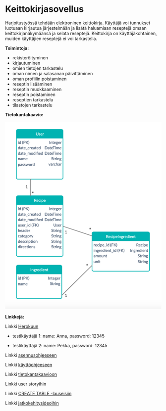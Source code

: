 # Keittokirjasovellus

Harjoitustyössä tehdään elektroninen keittokirja. Käyttäjä voi tunnukset luotuaan kirjautua järjestelmään ja lisätä haluamiaan reseptejä omaan keittokirjanäkymäänsä ja selata reseptejä. Keittokirja on käyttäjäkohtainen, muiden käyttäjien reseptejä ei voi tarkastella. 

**Toimintoja:**

* rekisteröityminen
* kirjautuminen
* omien tietojen tarkastelu
* oman nimen ja salasanan päivittäminen
* oman profiilin poistaminen
* reseptin lisääminen
* reseptin muokkaaminen
* reseptin poistaminen
* reseptien tarkastelu
* tilastojen tarkastelu


**Tietokantakaavio:**

![tietokantakaavio](/documentation/tkkaavio_uusin.png)


**Linkkejä:**

Linkki [Herokuun](https://keittokirja-tsoha.herokuapp.com/)

* testikäyttäjä 1: 
name: Anna, password: 12345

* testikäyttäjä 2: 
name: Pekka, password: 12345

Linkki [asennusohjeeseen](https://github.com/iidxTe/keittokirja/blob/master/documentation/Asennusohje.md)

Linkki [käyttöohjeeseen](https://github.com/iidxTe/keittokirja/blob/master/documentation/K%C3%A4ytt%C3%B6ohje.md)

Linkki [tietokantakaavioon](https://app.creately.com/diagram/bSgqFueVxxf/view) 

Linkki [user storyihin](https://github.com/iidxTe/keittokirja/blob/master/documentation/USERSTORIES.md)

Linkki [CREATE TABLE -lauseisiin](https://github.com/iidxTe/keittokirja/blob/master/documentation/CREATE_TABLE_CLAUSES.md)

Linkki [jatkokehitysideoihin](https://github.com/iidxTe/keittokirja/blob/master/documentation/Kehitysmahdollisuudet.md)

